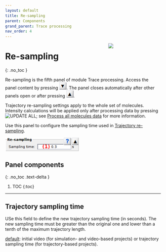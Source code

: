 ```yaml
---
layout: default
title: Re-sampling
parent: Components
grand_parent: Trace processing
nav_order: 4
---
```


<img src="../../assets/images/logos/logo-trace-processing_400px.png" width="170" style="float:right; margin-left: 15px;"/>

# Re-sampling
{: .no_toc }

Re-sampling is the fifth panel of module Trace processing. 
Access the panel content by pressing 
![Bottom arrow](../../assets/images/gui/interface-but-bottomarrow.png). 
The panel closes automatically after other panels open or after pressing 
![Top arrow](../../assets/images/gui/interface-but-toparrow.png). 

Trajectory re-sampling settings apply to the whole set of molecules.
Intensity calculations will be applied only after processing data by pressing 
![UPDATE ALL](../../assets/images/gui/TP-but-update-all.png "UPDATE ALL"); see 
[Process all molecules data](area-control.html#process-all-molecules-data) for more information.

Use this panel to configure the sampling time used in 
[Trajectory re-sampling](../workflow.html#trajectory-resampling).

<a class="plain" href="../../assets/images/gui/TP-panel-resampling.png"><img src="../../assets/images/gui/TP-panel-resampling.png" style="max-width: 238px;"/></a>

## Panel components
{: .no_toc .text-delta }

1. TOC
{:toc}

---


## Trajectory sampling time

USe this field to define the new trajectory sampling time (in seconds). 
The new sampling time must be greater than the original one and lower than a tenth of the maximum trajectory length.

<u>default</u>: initial video (for simulation- and video-based projects) or trajectory sampling time (for trajectory-based projects).



